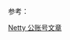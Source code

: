 参考：

[Netty 公账号文章](https://mp.weixin.qq.com/s?__biz=MzIwMDY0Nzk2Mw==&mid=2650319263&idx=1&sn=d503e2be262bc3294ca76ce2586c0f64&chksm=8ef5fdebb98274fd63477b890f1c2a4384271d413fce275b8213939eb6e72513be331989120d&mpshare=1&scene=1&srcid=0530e1nF9Z95xyRe7jpli6Zn&key=95b17fddd06e963ccdb2625378c6407a6a5bcc455740f4eff78edac24c42a010712109f8d0c7b13d0a2626f9d048ba6f15ff160ae7fe95c7c2d7d559bd8005e7428a22381ef6441a2ab961c464d73dee&ascene=1&uin=ODM4NjY5NDYy&devicetype=Windows+10&version=62060739&lang=zh_CN&pass_ticket=pjPdwIsH6WULRKizH8%2BLJ5Vf%2F1e8N%2BYy0tpDeOqaBiMvBSH75Snl549sIJIHFNnj)

